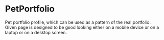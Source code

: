 # PetPortfolio

Pet portfolio profile, which can be used as a pattern of the real portfolio. Given page is designed to be good looking either on a mobile device or on a laptop or on a desktop screen.
